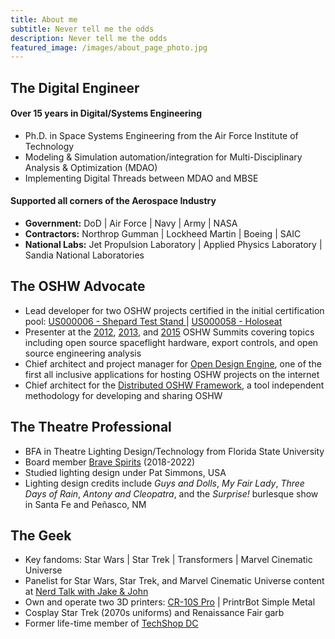 ```yaml
---
title: About me
subtitle: Never tell me the odds
description: Never tell me the odds
featured_image: /images/about_page_photo.jpg
---
```


## The Digital Engineer

#### Over 15 years in Digital/Systems Engineering

- Ph.D. in Space Systems Engineering from the Air Force Institute of Technology
- Modeling & Simulation automation/integration for Multi-Disciplinary Analysis & Optimization (MDAO)
- Implementing Digital Threads between MDAO and MBSE

#### Supported all corners of the Aerospace Industry

- **Government:** DoD \| Air Force \| Navy \| Army \| NASA
- **Contractors:** Northrop Gumman \| Lockheed Martin \| Boeing \| SAIC
- **National Labs:** Jet Propulsion Laboratory \| Applied Physics Laboratory \| Sandia National Laboratories

## The OSHW Advocate

- Lead developer for two OSHW projects certified in the initial certification pool: [US000006 - Shepard Test Stand ](https://certification.oshwa.org/us000006.html) \| [US000058 - Holoseat](https://certification.oshwa.org/us000058.html)
- Presenter at the [2012](https://2012.oshwa.org/demonstration-of-the-shephard-rocket-motor-test-stand/), [2013](https://2013.oshwa.org/schedule/), and [2015](https://2015.oshwa.org/program/) OSHW Summits covering topics including open source spaceflight hardware, export controls, and open source engineering analysis
- Chief architect and project manager for [Open Design Engine](https://www.kickstarter.com/projects/373493158/open-hardware-needs-a-sourceforge-of-its-own/), one of the first all inclusive applications for hosting OSHW projects on the internet
- Chief architect for the [Distributed OSHW Framework](http://dof.sliderule.io/), a tool independent methodology for developing and sharing OSHW

## The Theatre Professional

- BFA in Theatre Lighting Design/Technology from Florida State University
- Board member [Brave Spirits](https://www.bravespiritstheatre.com/) (2018-2022)
- Studied lighting design under Pat Simmons, USA
- Lighting design credits include *Guys and Dolls*, *My Fair Lady*, *Three Days of Rain*, *Antony and Cleopatra*, and the *Surprise!* burlesque show in Santa Fe and Peñasco, NM

## The Geek

- Key fandoms: Star Wars \| Star Trek \| Transformers \| Marvel Cinematic Universe
- Panelist for Star Wars, Star Trek, and Marvel Cinematic Universe content at [Nerd Talk with Jake & John](https://www.youtube.com/channel/UC9CBtC6sPAsFstoymfsjn_Q)
- Own and operate two 3D printers: [CR-10S Pro](https://github.com/j-simmons-phd/custom-cr-10s-pro) \| PrintrBot Simple Metal
- Cosplay Star Trek (2070s uniforms) and Renaissance Fair garb
- Former life-time member of [TechShop DC](https://en.wikipedia.org/wiki/TechShop)